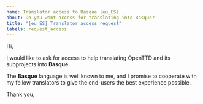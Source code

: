 ```yaml
---
name: Translator access to Basque (eu_ES)
about: Do you want access for translating into Basque?
title: "[eu_ES] Translator access request"
labels: request_access
---
```


<!-- translator: eu_ES -->
<!-- Please do not edit the header of this template. -->

Hi,

I would like to ask for access to help translating OpenTTD and its subprojects into **Basque**.

The **Basque** language is well known to me, and I promise to cooperate with my fellow translators to give the end-users the best experience possible.

<!-- Please do not edit the above message. Do feel free to add a personal note after this line. -->

Thank you,

